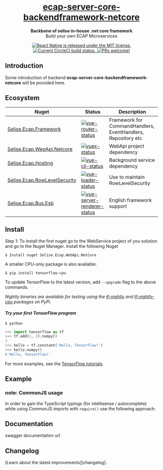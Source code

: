 <h1 align="center">
  <a href="https://reactnative.dev/">
    ecap-server-core-backendframework-netcore
  </a>
</h1>

<p align="center">
  <strong>Backbone of selise in-house .net core framework</strong><br>
  Build your own ECAP Microservices
</p>

<p align="center">
  <a href="https://github.com/facebook/react-native/blob/master/LICENSE">
    <img src="https://img.shields.io/badge/license-MIT-blue.svg" alt="React Native is released under the MIT license." />
  </a>
  <a href="https://circleci.com/gh/facebook/react-native">
    <img src="https://circleci.com/gh/facebook/react-native.svg?style=shield" alt="Current CircleCI build status." />
  </a>
  <a href="https://reactnative.dev/docs/contributing">
    <img src="https://img.shields.io/badge/PRs-welcome-brightgreen.svg" alt="PRs welcome!" />
  </a>
</p>



## Introduction

Some introduction of backend **ecap-server-core-backendframework-netcore** will be provided here.


## Ecosystem

| Nuget | Status | Description |
|---------|--------|-------------|
| [Selise.Ecap.Framework]          | [![vue-router-status]][vue-router-package] | Framework for CommandHandlers, EventHandlers, Repository etc |
| [Selise.Ecap.WepApi.Netcore]                | [![vuex-status]][vuex-package] | WebApi project dependency |
| [Selise.Ecap.Hosting]             | [![vue-cli-status]][vue-cli-package] | Background service dependency |
| [Selise.Ecap.RowLevelSecurity]          | [![vue-loader-status]][vue-loader-package] | Use to maintain RowLevelSecurity |
| [Selise.Ecap.Bus.Esb] | [![vue-server-renderer-status]][vue-server-renderer-package] | English framework support |

[Selise.Ecap.Framework]: https://github.com/vuejs/vue-router
[Selise.Ecap.WepApi.Netcore]: https://github.com/vuejs/vuex
[Selise.Ecap.Hosting]: https://github.com/vuejs/vue-cli
[Selise.Ecap.RowLevelSecurity]: https://github.com/vuejs/vue-loader
[Selise.Ecap.Bus.Esb]: https://github.com/vuejs/vue/tree/dev/packages/vue-server-renderer

[vue-router-status]: https://img.shields.io/npm/v/vue-router.svg
[vuex-status]: https://img.shields.io/npm/v/vuex.svg
[vue-cli-status]: https://img.shields.io/npm/v/@vue/cli.svg
[vue-loader-status]: https://img.shields.io/npm/v/vue-loader.svg
[vue-server-renderer-status]: https://img.shields.io/npm/v/vue-server-renderer.svg

[vue-router-package]: https://npmjs.com/package/vue-router
[vuex-package]: https://npmjs.com/package/vuex
[vue-cli-package]: https://npmjs.com/package/@vue/cli
[vue-loader-package]: https://npmjs.com/package/vue-loader
[vue-server-renderer-package]: https://npmjs.com/package/vue-server-renderer

## Install

Step 1: To install the first nuget go to the WebService project of you solution and go to the Nuget Manager. Install the following Nuget

```
$ Install nuget Selise.Ecap.WebApi.NetCore
```



A smaller CPU-only package is also available:

```
$ pip install tensorflow-cpu
```

To update TensorFlow to the latest version, add `--upgrade` flag to the above
commands.

*Nightly binaries are available for testing using the
[tf-nightly](https://pypi.python.org/pypi/tf-nightly) and
[tf-nightly-cpu](https://pypi.python.org/pypi/tf-nightly-cpu) packages on PyPi.*
#### *Try your first TensorFlow program*

```shell
$ python
```

```python
>>> import tensorflow as tf
>>> tf.add(1, 2).numpy()
3
>>> hello = tf.constant('Hello, TensorFlow!')
>>> hello.numpy()
b'Hello, TensorFlow!'
```

For more examples, see the
[TensorFlow tutorials](https://www.tensorflow.org/tutorials/).


## Example

### note: CommonJS usage
In order to gain the TypeScript typings (for intellisense / autocomplete) while using CommonJS imports with `require()` use the following approach:

## Documentation 

swagger documentation url

## Changelog

[Learn about the latest improvements][changelog].
